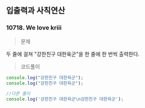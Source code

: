 ## 입출력과 사칙연산

### 10718. We love kriii
> 문제 

두 줄에 걸쳐 "강한친구 대한육군"을 한 줄에 한 번씩 출력한다. <br>

> 코드풀이
```javascript
console.log("강한친구 대한육군");
console.log("강한친구 대한육군");

//다른 풀이
console.log('강한친구 대한육군\n강한친구 대한육군');
